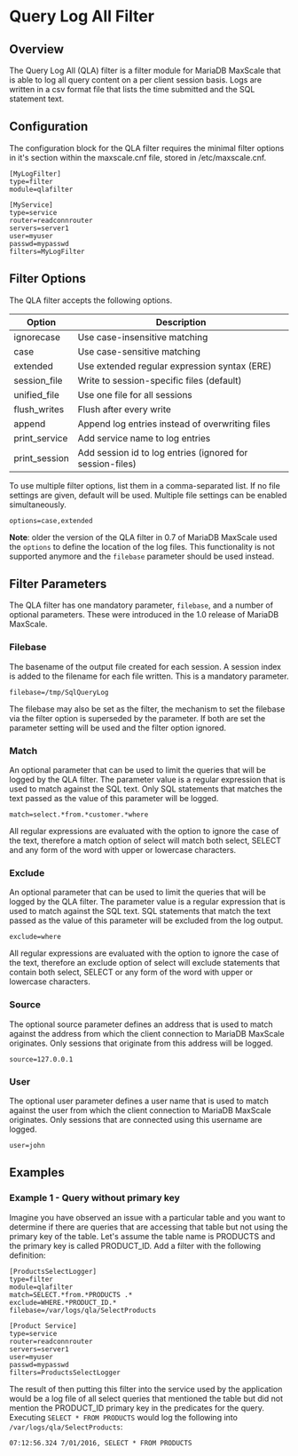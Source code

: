 # Query Log All Filter

## Overview

The Query Log All (QLA) filter is a filter module for MariaDB MaxScale that is able to log all query content on a per client session basis. Logs are written in a csv format file that lists the time submitted and the SQL statement text.

## Configuration

The configuration block for the QLA filter requires the minimal filter options in it's section within the maxscale.cnf file, stored in /etc/maxscale.cnf.
```
[MyLogFilter]
type=filter
module=qlafilter

[MyService]
type=service
router=readconnrouter
servers=server1
user=myuser
passwd=mypasswd
filters=MyLogFilter
```

## Filter Options

The QLA filter accepts the following options.

 Option | Description
 -------| -----------
 ignorecase | Use case-insensitive matching
 case | Use case-sensitive matching
 extended | Use extended regular expression syntax (ERE)
 session_file | Write to session-specific files (default)
 unified_file | Use one file for all sessions
 flush_writes | Flush after every write
 append | Append log entries instead of overwriting files
 print_service | Add service name to log entries
 print_session | Add session id to log entries (ignored for session-files)

To use multiple filter options, list them in a comma-separated list. If no file settings are given, default will be used. Multiple file settings can be enabled simultaneously.

```
options=case,extended
```

**Note**: older the version of the QLA filter in 0.7 of MariaDB MaxScale used the `options`
to define the location of the log files. This functionality is not supported
anymore and the `filebase` parameter should be used instead.

## Filter Parameters

The QLA filter has one mandatory parameter, `filebase`, and a number of optional parameters. These were introduced in the 1.0 release of MariaDB MaxScale.

### Filebase

The basename of the output file created for each session. A session index is added to the filename for each file written. This is a mandatory parameter.

```
filebase=/tmp/SqlQueryLog
```

The filebase may also be set as the filter, the mechanism to set the filebase via the filter option is superseded by the parameter. If both are set the parameter setting will be used and the filter option ignored.

### Match

An optional parameter that can be used to limit the queries that will be logged by the QLA filter. The parameter value is a regular expression that is used to match against the SQL text. Only SQL statements that matches the text passed as the value of this parameter will be logged.

```
match=select.*from.*customer.*where
```

All regular expressions are evaluated with the option to ignore the case of the text, therefore a match option of select will match both select, SELECT and any form of the word with upper or lowercase characters.

### Exclude

An optional parameter that can be used to limit the queries that will be logged by the QLA filter. The parameter value is a regular expression that is used to match against the SQL text. SQL statements that match the text passed as the value of this parameter will be excluded from the log output.

```
exclude=where
```

All regular expressions are evaluated with the option to ignore the case of the text, therefore an exclude option of select will exclude statements that contain both select, SELECT or any form of the word with upper or lowercase characters.

### Source

The optional source parameter defines an address that is used to match against the address from which the client connection to MariaDB MaxScale originates. Only sessions that originate from this address will be logged.

```
source=127.0.0.1
```

### User

The optional user parameter defines a user name that is used to match against the user from which the client connection to MariaDB MaxScale originates. Only sessions that are connected using this username are logged.

```
user=john
```

## Examples

### Example 1 - Query without primary key

Imagine you have observed an issue with a particular table and you want to determine if there are queries that are accessing that table but not using the primary key of the table. Let's assume the table name is PRODUCTS and the primary key is called PRODUCT_ID. Add a filter with the following definition:

```
[ProductsSelectLogger]
type=filter
module=qlafilter
match=SELECT.*from.*PRODUCTS .*
exclude=WHERE.*PRODUCT_ID.*
filebase=/var/logs/qla/SelectProducts

[Product Service]
type=service
router=readconnrouter
servers=server1
user=myuser
passwd=mypasswd
filters=ProductsSelectLogger
```

The result of then putting this filter into the service used by the application would be a log file of all select queries that mentioned the table but did not mention the PRODUCT_ID primary key in the predicates for the query.
Executing `SELECT * FROM PRODUCTS` would log the following into `/var/logs/qla/SelectProducts`:
```
07:12:56.324 7/01/2016, SELECT * FROM PRODUCTS
```

